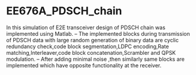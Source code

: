 # EE676A_PDSCH_chain
In this simulation of E2E transceiver design of PDSCH chain was implemented using Matlab.
– The implemented blocks during transmission of PDSCH data with large random generation of binary data are cyclic redundancy check,code block segmentation,LDPC encoding,Rate matching,Interleaver,code block concatenation,Scrambler
and QPSK modulation.
– After adding minimal noise ,then similarly same blocks are implemented which have opposite functionality at the
receiver.

